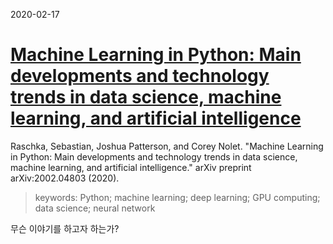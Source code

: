 2020-02-17
# [Machine Learning in Python: Main developments and technology trends in data science, machine learning, and artificial intelligence](https://deepai.org/publication/machine-learning-in-python-main-developments-and-technology-trends-in-data-science-machine-learning-and-artificial-intelligence)
Raschka, Sebastian, Joshua Patterson, and Corey Nolet. "Machine Learning in Python: Main developments and technology trends in data science, machine learning, and artificial intelligence." arXiv preprint arXiv:2002.04803 (2020).

> keywords: Python; machine learning; deep learning; GPU computing; data science; neural network

무슨 이야기를 하고자 하는가? 


